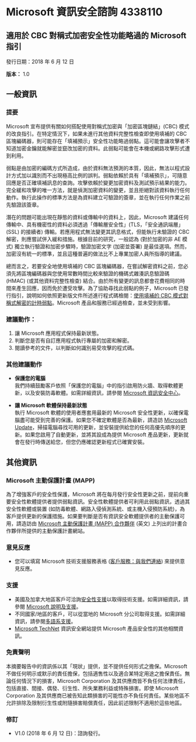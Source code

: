 ﻿---
TOCTitle: 4338110
Title: Microsoft 資訊安全諮詢 4338110
---

Microsoft 資訊安全諮詢 4338110
===================================

適用於 CBC 對稱式加密安全性功能略過的 Microsoft 指引
-----------------------------------------------------------------------

發行日期：2018 年 6 月 12 日

**版本：** 1.0

一般資訊
-------------------

### 提要

Microsoft 宣布提供有關如何搭配使用對稱式加密與「加密區塊鏈結」(CBC) 模式的改良指引。在特定情況下，如果未進行其他資料完整性檢查即使用填補的 CBC 區塊編碼器，則可能存在「填補預示」安全性功能略過弱點。這可能會讓攻擊者不知道加密金鑰就能解密並竄改加密的資料。此弱點可能會在本機或網路攻擊形式遭到利用。

弱點是由加密的編碼方式所造成，由於資料無法預測的本質，因此，無法以程式設計方式加以識別而不出現極高比例的誤判。弱點依賴於具有「填補預示」，可隨意回應是否正確填補訊息的查詢。攻擊依賴於變更加密資料及測試預示結果的能力。完全緩和攻擊的唯一方法，就是偵測加密資料的變更，並且拒絕對該資料執行任何動作。執行此操作的標準方法是為資料建立可驗證的簽章，並在執行任何作業之前先驗證該簽章。 

潛在的問題可能出現在靜態的資料或傳輸中的資料上，因此，Microsoft 建議任何傳輸中、具有機密性的資料必須透過「傳輸層安全性」(TLS，「安全通訊端層」(SSL) 的接續者) 傳輸。若應用程式無法變更其訊息格式，但能執行未驗證的 CBC 解密，則應嘗試併入緩和措施。根據目前的研究，一般認為 (對於加密的非 AE 模式) 獨立執行驗證和加密步驟時，驗證加密文字 (加密並簽署) 是最佳選項。然而，加密沒有統一的標準，並且這種普遍的做法比不上專業加密人員所指導的建議。 

總而言之，若要安全地使用填補的 CBC 區塊編碼器，在嘗試解密資料之前，您必須先將區塊編碼器與您使用常數時間比較來驗證的機碼式雜湊訊息驗證碼 (HMAC) (或其他資料完整性檢查) 結合。由於所有變更的訊息都會花費相同的時間來產生回應，因而免於遭受攻擊。為了協助尋找此弱點的例子，Microsoft 已發行指引，說明如何依照更新版文件所述進行程式碼檢閱：[使用填補的 CBC 模式對稱式解密的計時弱點](https://docs.microsoft.com/dotnet/standard/security/vulnerabilities-cbc-mode)。Microsoft 產品和服務已經過檢查，並未受到影響。

### 建議動作：

1. 讓 Microsoft 應用程式保持最新狀態。
2. 判斷您是否有自訂應用程式執行專屬的加密和解密。
3. 閱讀參考的文件，以判斷如何識別易受攻擊的程式碼。

### 其他建議動作
  
-   **保護您的電腦**   
    我們持續鼓勵客戶依照「保護您的電腦」中的指引啟用防火牆、取得軟體更新，以及安裝防毒軟體。如需詳細資訊，請參閱 [Microsoft 資訊安全中心](http://www.microsoft.com/zh-tw/security/default.aspx)。
  
-   **讓 Microsoft 軟體保持最新狀態**   
    執行 Microsoft 軟體的使用者應套用最新的 Microsoft 安全性更新，以確保電腦盡可能受到完善的保護。如果您不確定軟體是否為最新，請造訪 [Microsoft Update](http://go.microsoft.com/fwlink/?linkid=40747)，掃描電腦尋找可用的更新，並安裝提供給您的任何高優先順序的更新。如果您啟用了自動更新，並將其設成為提供 Microsoft 產品更新，更新就會在發行時傳送給您，但您仍應確認更新程式已確實安裝。
  
其他資訊  
-----------------

### Microsoft 主動保護計畫 (MAPP)
  
為了增強客戶的安全性保護，Microsoft 將在每月發行安全性更新之前，提前向重要安全性軟體提供者提供弱點資訊。安全性軟體提供者可利用此弱點資訊，透過其安全性軟體或裝置 (如防毒軟體、網路入侵偵測系統、或主機入侵預防系統)，為客戶提供更新的保護措施。如果要判斷是否有資訊安全軟體提供者的主動保護可用，請造訪由 [Microsoft 主動保護計畫 (MAPP) 合作夥伴](http://go.microsoft.com/fwlink/?linkid=215201) (英文) 上列出的計畫合作夥伴所提供的主動保護計畫網站。
  
### 意見反應
  
-   您可以填寫 Microsoft 技術支援服務表格 ([客戶服務：與我們連絡](http://support.microsoft.com/zh-tw/kb/?scid=sw;en;1257&amp;showpage=1&amp;ws=technet&amp;sd=tech)) 來提供意見反應。
  
### 支援
  
-   美國及加拿大地區客戶可洽詢[安全性支援](http://go.microsoft.com/fwlink/?linkid=21131)以取得技術支援。如需詳細資訊，請參閱 [Microsoft 說明及支援](http://support.microsoft.com/)。  
-   不同國家/地區的客戶，可以從當地的 Microsoft 分公司取得支援。如需詳細資訊，請參閱[多語系支援](http://go.microsoft.com/fwlink/?linkid=21155)。  
-   [Microsoft TechNet](http://go.microsoft.com/fwlink/?linkid=21132) 資訊安全網站提供 Microsoft 產品安全性的其他相關資訊。
  
### 免責聲明
  
本摘要報告中的資訊係以其「現狀」提供，並不提供任何形式之擔保。Microsoft 不做任何明示或默示的責任擔保，包括適售性以及適合某特定用途之擔保責任。無論任何情況下的損害，Microsoft Corporation 及其供應商皆不負任何法律責任，包括直接、間接、偶發、衍生性、所失業務利益或特殊損害。即使 Microsoft Corporation 及其供應商已被告知此類損害的可能性亦不負任何責任。某些地區不允許排除及限制衍生性或附隨損害賠償責任，因此前述限制不適用於這些地區。
  
### 修訂
  
-   V1.0 (2018 年 6 月 12 日)：諮詢發行。  


